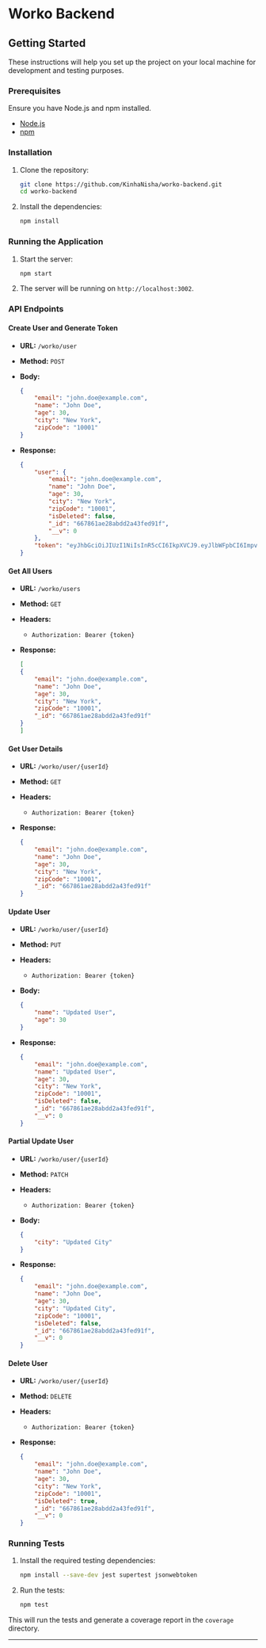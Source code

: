 # Worko Backend

## Getting Started

These instructions will help you set up the project on your local machine for development and testing purposes.

### Prerequisites

Ensure you have Node.js and npm installed.

- [Node.js](https://nodejs.org/)
- [npm](https://www.npmjs.com/)

### Installation

1. Clone the repository:

    ```bash
    git clone https://github.com/KinhaNisha/worko-backend.git
    cd worko-backend
    ```

2. Install the dependencies:

    ```bash
    npm install
    ```

### Running the Application

1. Start the server:

    ```bash
    npm start
    ```

2. The server will be running on `http://localhost:3002`.

### API Endpoints

#### Create User and Generate Token

- **URL:** `/worko/user`
- **Method:** `POST`
- **Body:**

    ```json
    {
        "email": "john.doe@example.com",
        "name": "John Doe",
        "age": 30,
        "city": "New York",
        "zipCode": "10001"
    }
    ```

- **Response:**

    ```json
    {
        "user": {
            "email": "john.doe@example.com",
            "name": "John Doe",
            "age": 30,
            "city": "New York",
            "zipCode": "10001",
            "isDeleted": false,
            "_id": "667861ae28abdd2a43fed91f",
            "__v": 0
        },
        "token": "eyJhbGciOiJIUzI1NiIsInR5cCI6IkpXVCJ9.eyJlbWFpbCI6ImpvaG4uZG9lQGV4YW1wbGUuY29tIiwiaWF0IjoxNzE5MTY1MzU4LCJleHAiOjE3MTkxNjg5NTh9.g259ZMZu9ot8Y7Yg3C7r-q4rV2BS-xbJqzEjLz6GY9E"
    }
    ```

#### Get All Users

- **URL:** `/worko/users`
- **Method:** `GET`
- **Headers:**
  - `Authorization: Bearer {token}`

- **Response:**

    ```json
    [
    {
        "email": "john.doe@example.com",
        "name": "John Doe",
        "age": 30,
        "city": "New York",
        "zipCode": "10001",
        "_id": "667861ae28abdd2a43fed91f"
    }
    ]
    ```

#### Get User Details

- **URL:** `/worko/user/{userId}`
- **Method:** `GET`
- **Headers:**
  - `Authorization: Bearer {token}`

- **Response:**

    ```json
    {
        "email": "john.doe@example.com",
        "name": "John Doe",
        "age": 30,
        "city": "New York",
        "zipCode": "10001",
        "_id": "667861ae28abdd2a43fed91f"
    }
    ```

#### Update User

- **URL:** `/worko/user/{userId}`
- **Method:** `PUT`
- **Headers:**
  - `Authorization: Bearer {token}`
- **Body:**

    ```json
    {
        "name": "Updated User",
        "age": 30
    }
    ```

- **Response:**

    ```json
    {
        "email": "john.doe@example.com",
        "name": "Updated User",
        "age": 30,
        "city": "New York",
        "zipCode": "10001",
        "isDeleted": false,
        "_id": "667861ae28abdd2a43fed91f",
        "__v": 0
    }
    ```

#### Partial Update User

- **URL:** `/worko/user/{userId}`
- **Method:** `PATCH`
- **Headers:**
  - `Authorization: Bearer {token}`
- **Body:**

    ```json
    {
        "city": "Updated City"
    }
    ```

- **Response:**

    ```json
    {
        "email": "john.doe@example.com",
        "name": "John Doe",
        "age": 30,
        "city": "Updated City",
        "zipCode": "10001",
        "isDeleted": false,
        "_id": "667861ae28abdd2a43fed91f",
        "__v": 0
    }
    ```

#### Delete User

- **URL:** `/worko/user/{userId}`
- **Method:** `DELETE`
- **Headers:**
  - `Authorization: Bearer {token}`

- **Response:**

    ```json
    {
        "email": "john.doe@example.com",
        "name": "John Doe",
        "age": 30,
        "city": "New York",
        "zipCode": "10001",
        "isDeleted": true,
        "_id": "667861ae28abdd2a43fed91f",
        "__v": 0
    }
    ```

### Running Tests

1. Install the required testing dependencies:

    ```bash
    npm install --save-dev jest supertest jsonwebtoken
    ```

2. Run the tests:

    ```bash
    npm test
    ```

This will run the tests and generate a coverage report in the `coverage` directory.

---
